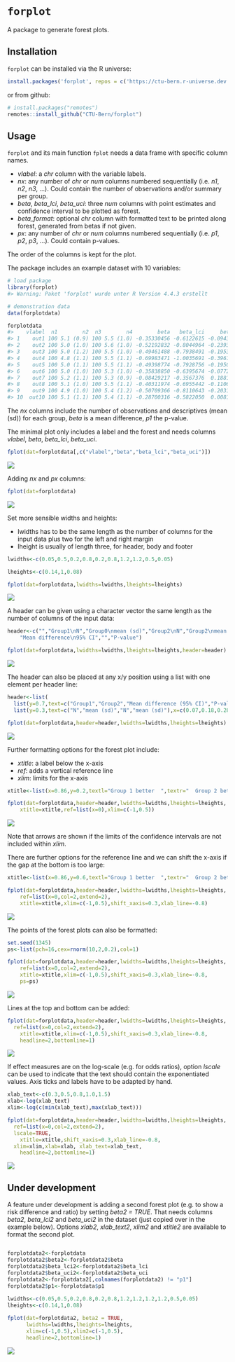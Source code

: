 
<!-- README.md is generated from README.Rmd. Please edit that file -->

# `forplot`

A package to generate forest plots.

## Installation

`forplot` can be installed via the R universe:

``` r
install.packages('forplot', repos = c('https://ctu-bern.r-universe.dev', 'https://cloud.r-project.org'))
```

or from github:

``` r
# install.packages("remotes")
remotes::install_github("CTU-Bern/forplot")
```

## Usage

`forplot` and its main function `fplot` needs a data frame with specific
column names.

- *vlabel*: a *chr* column with the variable labels.
- *nx*: any number of *chr* or *num* columns numbered sequentially
  (i.e. *n1*, *n2*, *n3*, …). Could contain the number of observations
  and/or summary per group.
- *beta*, *beta_lci*, *beta_uci*: three *num* columns with point
  estimates and confidence interval to be plotted as forest.
- *beta_format*: optional *chr* column with formatted text to be printed
  along forest, generated from betas if not given.
- *px*: any number of *chr* or *num* columns numbered sequentially
  (i.e. *p1*, *p2*, *p3*, …). Could contain p-values.

The order of the columns is kept for the plot.

The package includes an example dataset with 10 variables:

``` r
# load package
library(forplot)
#> Warning: Paket 'forplot' wurde unter R Version 4.4.3 erstellt

# demonstration data
data(forplotdata)

forplotdata
#>    vlabel  n1        n2  n3        n4        beta   beta_lci     beta_uci    p1
#> 1    out1 100 5.1 (0.9) 100 5.5 (1.0) -0.35330456 -0.6122615 -0.094347655 0.008
#> 2    out2 100 5.0 (1.0) 100 5.6 (1.0) -0.52192832 -0.8044964 -0.239360217 0.000
#> 3    out3 100 5.0 (1.2) 100 5.5 (1.0) -0.49461488 -0.7938491 -0.195380711 0.001
#> 4    out4 100 4.8 (1.1) 100 5.5 (1.1) -0.69983471 -1.0035691 -0.396100319 0.000
#> 5    out5 100 5.0 (1.1) 100 5.5 (1.1) -0.49398774 -0.7928756 -0.195099871 0.001
#> 6    out6 100 5.0 (1.0) 100 5.3 (1.0) -0.35838850 -0.6395674 -0.077209590 0.013
#> 7    out7 100 5.2 (1.1) 100 5.3 (0.9) -0.08429217 -0.3567376  0.188153237 0.542
#> 8    out8 100 5.1 (1.0) 100 5.5 (1.1) -0.40311974 -0.6955442 -0.110695309 0.007
#> 9    out9 100 4.9 (1.0) 100 5.4 (1.2) -0.50709366 -0.8110643 -0.203123036 0.001
#> 10  out10 100 5.1 (1.1) 100 5.4 (1.1) -0.28700316 -0.5822050  0.008198722 0.057
```

The *nx* columns include the number of observations and descriptives
(mean (sd)) for each group, *beta* is a mean difference, *p1* the
p-value.

The minimal plot only includes a label and the forest and needs columns
*vlabel*, *beta*, *beta_lci*, *beta_uci*.

``` r
fplot(dat=forplotdata[,c("vlabel","beta","beta_lci","beta_uci")])
```

![](man/figures/README-unnamed-chunk-3-1.png)<!-- -->

Adding *nx* and *px* columns:

``` r
fplot(dat=forplotdata)
```

![](man/figures/README-unnamed-chunk-4-1.png)<!-- -->

Set more sensible widths and heights:

- lwidths has to be the same length as the number of columns for the
  input data plus two for the left and right margin
- lheight is usually of length three, for header, body and footer

``` r
lwidths<-c(0.05,0.5,0.2,0.8,0.2,0.8,1.2,1.2,0.5,0.05)

lheights<-c(0.14,1,0.08)

fplot(dat=forplotdata,lwidths=lwidths,lheights=lheights)
```

![](man/figures/README-unnamed-chunk-5-1.png)<!-- -->

A header can be given using a character vector the same length as the
number of columns of the input data:

``` r
header<-c("","Group1\nN","Group0\nmean (sd)","Group2\nN","Group2\nmean (sd)",
    "Mean difference\n95% CI","","P-value")

fplot(dat=forplotdata,lwidths=lwidths,lheights=lheights,header=header)
```

![](man/figures/README-unnamed-chunk-6-1.png)<!-- -->

The header can also be placed at any x/y position using a list with one
element per header line:

``` r
header<-list(
  list(y=0.7,text=c("Group1","Group2","Mean difference (95% CI)","P-value"),x=c(0.10,0.32,0.7,0.98)),
  list(y=0.3,text=c("N","mean (sd)","N","mean (sd)"),x=c(0.07,0.18,0.28,0.38)))

fplot(dat=forplotdata,header=header,lwidths=lwidths,lheights=lheights)
```

![](man/figures/README-unnamed-chunk-7-1.png)<!-- -->

Further formatting options for the forest plot include:

- *xtitle*: a label below the x-axis
- *ref*: adds a vertical reference line
- *xlim*: limits for the x-axis

``` r
xtitle<-list(x=0.86,y=0.2,textl="Group 1 better  ",textr="  Group 2 better")

fplot(dat=forplotdata,header=header,lwidths=lwidths,lheights=lheights,
    xtitle=xtitle,ref=list(x=0),xlim=c(-1,0.5))
```

![](man/figures/README-unnamed-chunk-8-1.png)<!-- -->

Note that arrows are shown if the limits of the confidence intervals are
not included within *xlim*.

There are further options for the reference line and we can shift the
x-axis if the gap at the bottom is too large:

``` r
xtitle<-list(x=0.86,y=0.6,textl="Group 1 better  ",textr="  Group 2 better")

fplot(dat=forplotdata,header=header,lwidths=lwidths,lheights=lheights,
    ref=list(x=0,col=2,extend=2),
    xtitle=xtitle,xlim=c(-1,0.5),shift_xaxis=0.3,xlab_line=-0.8)
```

![](man/figures/README-unnamed-chunk-9-1.png)<!-- -->

The points of the forest plots can also be formatted:

``` r
set.seed(1345)
ps<-list(pch=16,cex=rnorm(10,2,0.2),col=1)

fplot(dat=forplotdata,header=header,lwidths=lwidths,lheights=lheights,
    ref=list(x=0,col=2,extend=2),
    xtitle=xtitle,xlim=c(-1,0.5),shift_xaxis=0.3,xlab_line=-0.8,
    ps=ps)
```

![](man/figures/README-unnamed-chunk-10-1.png)<!-- -->

Lines at the top and bottom can be added:

``` r
fplot(dat=forplotdata,header=header,lwidths=lwidths,lheights=lheights,
  ref=list(x=0,col=2,extend=2),
    xtitle=xtitle,xlim=c(-1,0.5),shift_xaxis=0.3,xlab_line=-0.8,
    headline=2,bottomline=1)
```

![](man/figures/README-unnamed-chunk-11-1.png)<!-- -->

If effect measures are on the log-scale (e.g. for odds ratios), option
*lscale* can be used to indicate that the text should contain the
exponentiated values. Axis ticks and labels have to be adapted by hand.

``` r
xlab_text<-c(0.3,0.5,0.8,1.0,1.5)
xlab<-log(xlab_text)
xlim<-log(c(min(xlab_text),max(xlab_text)))

fplot(dat=forplotdata,header=header,lwidths=lwidths,lheights=lheights,
  ref=list(x=0,col=2,extend=2),
  lscale=TRUE,
    xtitle=xtitle,shift_xaxis=0.3,xlab_line=-0.8,
  xlim=xlim,xlab=xlab, xlab_text=xlab_text,
    headline=2,bottomline=1)
```

![](man/figures/README-unnamed-chunk-12-1.png)<!-- -->

## Under development

A feature under development is adding a second forest plot (e.g. to show
a risk difference and ratio) by setting *beta2 = TRUE*. That needs
columns *beta2*, *beta_lci2* and *beta_uci2* in the dataset (just copied
over in the example below). Options *xlab2*, *xlab_text2*, *xlim2* and
*xtitle2* are available to format the second plot.

``` r

forplotdata2<-forplotdata
forplotdata2$beta2<-forplotdata2$beta
forplotdata2$beta_lci2<-forplotdata2$beta_lci
forplotdata2$beta_uci2<-forplotdata2$beta_uci
forplotdata2<-forplotdata2[,colnames(forplotdata2) != "p1"]
forplotdata2$p1<-forplotdata$p1
  
lwidths<-c(0.05,0.5,0.2,0.8,0.2,0.8,1.2,1.2,1.2,1.2,0.5,0.05)
lheights<-c(0.14,1,0.08)

fplot(dat=forplotdata2, beta2 = TRUE,
      lwidths=lwidths,lheights=lheights,
      xlim=c(-1,0.5),xlim2=c(-1,0.5),
      headline=2,bottomline=1)
```

![](man/figures/README-unnamed-chunk-13-1.png)<!-- -->
